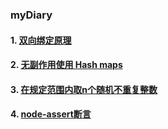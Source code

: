 ### myDiary
#### 1. [双向绑定原理](./17.01.08/index.md)
#### 2. [无副作用使用 Hash maps](./17.01.10/index.md)

#### 3. [在规定范围内取n个随机不重复整数](./17.01.18/index.md)

#### 4. [node-assert断言](./18.01.21/index.md)
